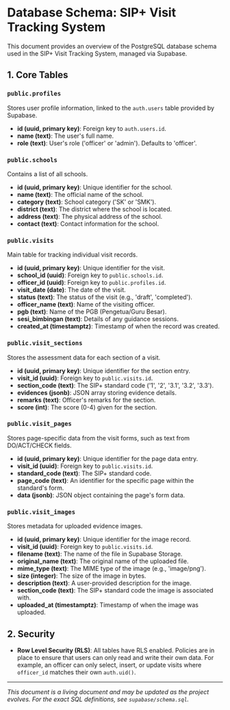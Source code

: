 # Database Schema: SIP+ Visit Tracking System

This document provides an overview of the PostgreSQL database schema used in the SIP+ Visit Tracking System, managed via Supabase.

## 1. Core Tables

### `public.profiles`

Stores user profile information, linked to the `auth.users` table provided by Supabase.

- **id (uuid, primary key)**: Foreign key to `auth.users.id`.
- **name (text)**: The user's full name.
- **role (text)**: User's role ('officer' or 'admin'). Defaults to 'officer'.

### `public.schools`

Contains a list of all schools.

- **id (uuid, primary key)**: Unique identifier for the school.
- **name (text)**: The official name of the school.
- **category (text)**: School category ('SK' or 'SMK').
- **district (text)**: The district where the school is located.
- **address (text)**: The physical address of the school.
- **contact (text)**: Contact information for the school.

### `public.visits`

Main table for tracking individual visit records.

- **id (uuid, primary key)**: Unique identifier for the visit.
- **school_id (uuid)**: Foreign key to `public.schools.id`.
- **officer_id (uuid)**: Foreign key to `public.profiles.id`.
- **visit_date (date)**: The date of the visit.
- **status (text)**: The status of the visit (e.g., 'draft', 'completed').
- **officer_name (text)**: Name of the visiting officer.
- **pgb (text)**: Name of the PGB (Pengetua/Guru Besar).
- **sesi_bimbingan (text)**: Details of any guidance sessions.
- **created_at (timestamptz)**: Timestamp of when the record was created.

### `public.visit_sections`

Stores the assessment data for each section of a visit.

- **id (uuid, primary key)**: Unique identifier for the section entry.
- **visit_id (uuid)**: Foreign key to `public.visits.id`.
- **section_code (text)**: The SIP+ standard code ('1', '2', '3.1', '3.2', '3.3').
- **evidences (jsonb)**: JSON array storing evidence details.
- **remarks (text)**: Officer's remarks for the section.
- **score (int)**: The score (0-4) given for the section.

### `public.visit_pages`

Stores page-specific data from the visit forms, such as text from DO/ACT/CHECK fields.

- **id (uuid, primary key)**: Unique identifier for the page data entry.
- **visit_id (uuid)**: Foreign key to `public.visits.id`.
- **standard_code (text)**: The SIP+ standard code.
- **page_code (text)**: An identifier for the specific page within the standard's form.
- **data (jsonb)**: JSON object containing the page's form data.

### `public.visit_images`

Stores metadata for uploaded evidence images.

- **id (uuid, primary key)**: Unique identifier for the image record.
- **visit_id (uuid)**: Foreign key to `public.visits.id`.
- **filename (text)**: The name of the file in Supabase Storage.
- **original_name (text)**: The original name of the uploaded file.
- **mime_type (text)**: The MIME type of the image (e.g., 'image/png').
- **size (integer)**: The size of the image in bytes.
- **description (text)**: A user-provided description for the image.
- **section_code (text)**: The SIP+ standard code the image is associated with.
- **uploaded_at (timestamptz)**: Timestamp of when the image was uploaded.

## 2. Security

- **Row Level Security (RLS)**: All tables have RLS enabled. Policies are in place to ensure that users can only read and write their own data. For example, an officer can only select, insert, or update visits where `officer_id` matches their own `auth.uid()`.

---
*This document is a living document and may be updated as the project evolves. For the exact SQL definitions, see `supabase/schema.sql`.*
